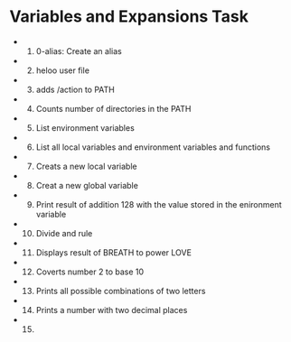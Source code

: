 # Variables and Expansions Task
* 1. 0-alias: Create an alias
* 2. heloo user file
* 3. adds /action to PATH
* 4. Counts number of directories in the PATH
* 5. List environment variables
* 6. List all local variables and environment variables and functions
* 7. Creats a new local variable
* 8. Creat a new global variable
* 9. Print result of addition 128 with the value stored in the enironment variable
* 10. Divide and rule
* 11. Displays result of BREATH to power LOVE
* 12. Coverts number 2 to base 10
* 13. Prints all possible combinations of two letters
* 14. Prints a number with two decimal places
* 15. 
